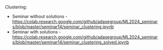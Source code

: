 Clustering:
* Seminar without solutions - https://colab.research.google.com/github/adasegroup/ML2024_seminars/blob/master/seminar14/seminar_clustering.ipynb
* Seminar with solutions - https://colab.research.google.com/github/adasegroup/ML2024_seminars/blob/master/seminar14/seminar_clustering_solved.ipynb
